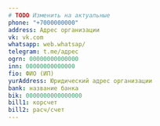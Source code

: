 ```yaml
---
# TODO Изменить на актуальные
phone: "+7000000000"
address: Адрес организации
vk: vk.com
whatsapp: web.whatsap/
telegram: t.me/адрес
ogrn: 00000000000000
inn: 00000000000000
fio: ФИО (ИП)
yurAddress: Юридический адрес организации
bank: название банка
bik: 0000000000000000
bill1: корсчет
bill2: расч/счет
---
```

